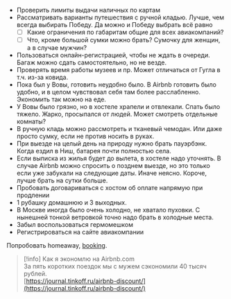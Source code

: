- Проверить лимиты выдачи наличных по картам
- Рассматривать варианты путешествия с ручной кладью. Лучше, чем всегда выбирать Победу. Да можно и Победу выбрать всё равно
    - [ ] Какие ограничения по габаритам общие для всех авиакомпаний?
    - [ ] Что, кроме большой сумки можно брать? Сумочку для женщин, а в случае мужчин?
- Пользоваться онлайн-регистрацией, чтобы не ждать в очереди. Багаж можно сдать самостоятельно, но не везде.
- Проверять время работы музеев и пр. Может отличаться от Гугла в т.ч. из-за ковида.
- Пока был у Вовы, готовить неудобно было. В Airbnb готовить было удобно, и в целом чувствовал себя там более расслабленно. Экономить так можно на еде.
- У Вовы было грязно, но в хостеле храпели и отвлекали. Спать было тяжело. Жарко, просыпался от людей. Может смотреть отдельные комнаты?
- В ручную кладь можно рассмотреть и тканевый чемодан. Или даже просто сумку, если не против носить в руках.
- При выезде на целый день на природу нужно брать пауэрбэнк. Когда ездил в Ниш, батарея почти полностью села.
- Если выписка из жилья будет до вылета, в хостеле надо уточнять. В случае Airbnb можно спросить о позднем выезде, но это только если уже забукали на следующие даты. Иначе неясно. Короче, лучше брать на сутки больше.
- Пробовать договариваться с хостом об оплате напрямую при продлении
- 1 рубашку домашнюю и 3 выходных.
- В Москве иногда было очень холодно, не хватало пуховки. С нынешней тонкой ветровкой точно надо брать в холодные места.
- Забыл воспользоваться гермомешком
- Регистрироваться на сайте авиакомпании
  
Попробовать homeaway, [booking](http://booking.com/).

> [!info] Как я экономлю на Airbnb.com  
> За пять коротких поездок мы с мужем сэкономили 40 тысяч рублей.  
> [https://journal.tinkoff.ru/airbnb-discount/](https://journal.tinkoff.ru/airbnb-discount/)